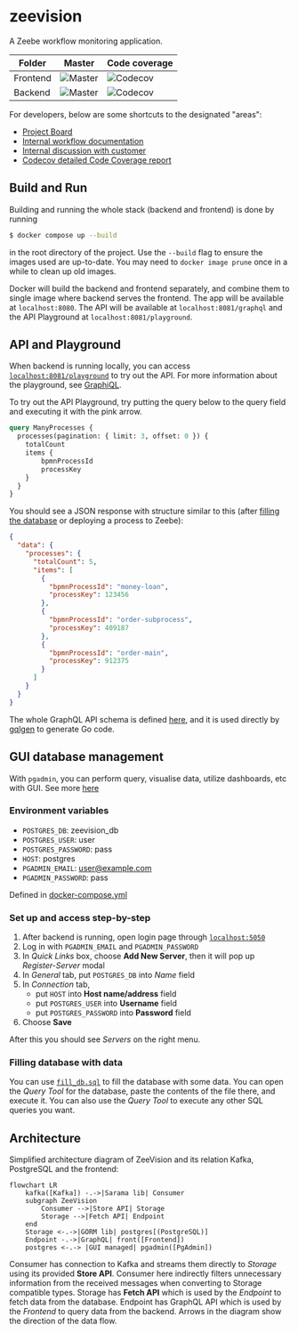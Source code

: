 # zeevision
A Zeebe workflow monitoring application.

| Folder | Master | Code coverage |
|--------|--------|---------------|
| Frontend  | ![Master](https://github.com/ducanhpham0312/zeevision/actions/workflows/frontend-build.yml/badge.svg) | ![Codecov](https://codecov.io/gh/ducanhpham0312/zeevision/graph/badge.svg?token=CJ4PLKQ839&flag=frontend) |
|Backend| ![Master](https://github.com/ducanhpham0312/zeevision/actions/workflows/backend-build.yml/badge.svg) | ![Codecov](https://codecov.io/gh/ducanhpham0312/zeevision/graph/badge.svg?token=CJ4PLKQ839&flag=backend) |

For developers, below are some shortcuts to the designated "areas":
- [Project Board](https://github.com/users/ducanhpham0312/projects/1)
- [Internal workflow documentation](https://github.com/ducanhpham0312/zeevision-private/blob/master/workflow/README.md)
- [Internal discussion with customer](https://github.com/ducanhpham0312/zeevision-private/discussions/113)
- [Codecov detailed Code Coverage report](https://app.codecov.io/gh/ducanhpham0312/zeevision)

## Build and Run

Building and running the whole stack (backend and frontend) is done by running

```bash
$ docker compose up --build
```

in the root directory of the project. Use the `--build` flag to ensure the images used are up-to-date. You may need to `docker image prune` once in a while to clean up old images.

Docker will build the backend and frontend separately, and combine them to single image where backend serves the frontend. The app will be available at `localhost:8080`. The API will be available at `localhost:8081/graphql` and the API Playground at `localhost:8081/playground`.

## API and Playground

When backend is running locally, you can access [`localhost:8081/playground`](http://localhost:8081/playground) to try out the API. For more information about the playground, see [GraphiQL](https://github.com/graphql/graphiql/tree/main/packages/graphiql).

To try out the API Playground, try putting the query below to the query field and executing it with the pink arrow.

```graphql
query ManyProcesses {
  processes(pagination: { limit: 3, offset: 0 }) {
    totalCount
    items {
        bpmnProcessId
        processKey
    }
  }
}
```

You should see a JSON response with structure similar to this (after [filling the database](#filling-database-with-data) or deploying a process to Zeebe):

```json
{
  "data": {
    "processes": {
      "totalCount": 5,
      "items": [
        {
          "bpmnProcessId": "money-loan",
          "processKey": 123456
        },
        {
          "bpmnProcessId": "order-subprocess",
          "processKey": 409187
        },
        {
          "bpmnProcessId": "order-main",
          "processKey": 912375
        }
      ]
    }
  }
}
```

The whole GraphQL API schema is defined [here](./backend/graph/schema.graphqls), and it is used directly by [gqlgen](https://gqlgen.com/) to generate Go code.

## GUI database management

With `pgadmin`, you can perform query, visualise data, utilize dashboards, etc with GUI. See more [here](https://www.pgadmin.org/docs/pgadmin4/7.8/index.html)

### Environment variables

- `POSTGRES_DB`: zeevision_db
- `POSTGRES_USER`: user
- `POSTGRES_PASSWORD`: pass
- `HOST`: postgres
- `PGADMIN_EMAIL`: user@example.com
- `PGADMIN_PASSWORD`: pass

Defined in [docker-compose.yml](./docker-compose.yml)

### Set up and access step-by-step

1.  After backend is running, open login page through [`localhost:5050`](http://localhost:5050)
2. Log in with `PGADMIN_EMAIL` and `PGADMIN_PASSWORD`
3. In *Quick Links* box, choose **Add New Server**, then it will pop up *Register-Server* modal 
4. In *General* tab, put `POSTGRES_DB` into *Name* field
5. In *Connection* tab, 
   - put `HOST` into **Host name/address** field
   - put `POSTGRES_USER` into **Username** field
   - put `POSTGRES_PASSWORD` into **Password** field
6. Choose **Save**

After this you should see *Servers* on the right menu.

### Filling database with data

You can use [`fill_db.sql`](./backend/test/data/fill_db.sql) to fill the database with some data. You can open the *Query Tool* for the database, paste the contents of the file there, and execute it. You can also use the *Query Tool* to execute any other SQL queries you want.

## Architecture

Simplified architecture diagram of ZeeVision and its relation Kafka, PostgreSQL and the frontend:

```mermaid
flowchart LR
    kafka([Kafka]) -.->|Sarama lib| Consumer
    subgraph ZeeVision
        Consumer -->|Store API| Storage
        Storage -->|Fetch API| Endpoint
    end
    Storage <-.->|GORM lib| postgres[(PostgreSQL)]
    Endpoint -.->|GraphQL| front([Frontend])
    postgres <-.-> |GUI managed| pgadmin([PgAdmin])
```

Consumer has connection to Kafka and streams them directly to _Storage_ using its provided **Store API**. Consumer here indirectly filters unnecessary information from the received messages when converting to Storage compatible types. Storage has **Fetch API** which is used by the _Endpoint_ to fetch data from the database. Endpoint has GraphQL API which is used by the _Frontend_ to query data from the backend. Arrows in the diagram show the direction of the data flow.